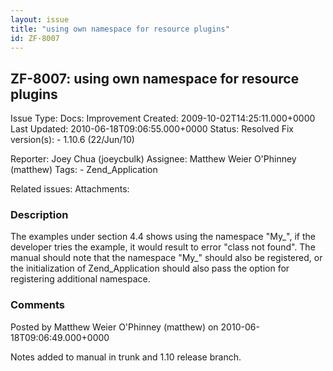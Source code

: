 ```yaml
---
layout: issue
title: "using own namespace for resource plugins"
id: ZF-8007
---
```


ZF-8007: using own namespace for resource plugins
-------------------------------------------------

 Issue Type: Docs: Improvement Created: 2009-10-02T14:25:11.000+0000 Last Updated: 2010-06-18T09:06:55.000+0000 Status: Resolved Fix version(s): - 1.10.6 (22/Jun/10)
 
 Reporter:  Joey Chua (joeycbulk)  Assignee:  Matthew Weier O'Phinney (matthew)  Tags: - Zend\_Application
 
 Related issues: 
 Attachments: 
### Description

The examples under section 4.4 shows using the namespace "My\_", if the developer tries the example, it would result to error "class not found". The manual should note that the namespace "My\_" should also be registered, or the initialization of Zend\_Application should also pass the option for registering additional namespace.

 

 

### Comments

Posted by Matthew Weier O'Phinney (matthew) on 2010-06-18T09:06:49.000+0000

Notes added to manual in trunk and 1.10 release branch.

 

 